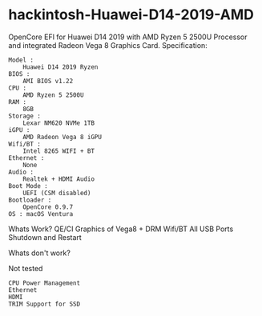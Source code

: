 # hackintosh-Huawei-D14-2019-AMD
OpenCore EFI for Huawei D14 2019 with AMD Ryzen 5 2500U Processor and integrated Radeon Vega 8 Graphics Card.
Specification:

    Model : 
		Huawei D14 2019 Ryzen
    BIOS : 
		AMI BIOS v1.22
    CPU : 
		AMD Ryzen 5 2500U
    RAM : 
		8GB
    Storage : 
		Lexar NM620 NVMe 1TB
    iGPU : 
		AMD Radeon Vega 8 iGPU
    Wifi/BT : 
		Intel 8265 WIFI + BT
    Ethernet : 
		None
    Audio : 
		Realtek + HDMI Audio
    Boot Mode : 
		UEFI (CSM disabled)
    Bootloader : 
		OpenCore 0.9.7
    OS : macOS Ventura 
		

Whats Work?
  	QE/CI Graphics of Vega8 + DRM
	Wifi/BT
	All USB Ports
	Shutdown and Restart


Whats don't work?
	

Not tested

	CPU Power Management
	Ethernet
	HDMI
	TRIM Support for SSD
	
